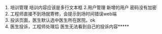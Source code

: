 1. 培训管理  培训内容应该是多行文本框
2.用户管理  新增的用户 密码没有加密
3. 工程师直接不到场就寄修，会提示到场时间错误web端
4. 投诉页面，医生默认选中医生所在医院。ok
5. 医生投诉，工程师处理后 医生无法看到自己的投诉内容*****

